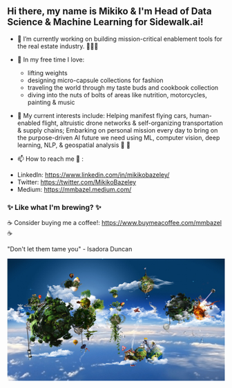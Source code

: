 <!--
**MMBazel/MMBazel** is a ✨ _special_ ✨ repository because its `README.md` (this file) appears on your GitHub profile.

Here are some ideas to get you started:

-->

## Hi there, my name is Mikiko & I'm Head of Data Science & Machine Learning for Sidewalk.ai! 

- 🔭 I’m currently working on building mission-critical enablement tools for the real estate industry. 👩🏻‍💻



- 🌱 In my free time I love: 
  * lifting weights  
  * designing micro-capsule collections for fashion 
  * traveling the world through my taste buds and cookbook collection 
  * diving into the nuts of bolts of areas like nutrition, motorcycles, painting & music

- 🤔  My current interests include: Helping manifest flying cars, human-enabled flight, altruistic drone networks & self-organizing transportation & supply chains; Embarking on personal mission every day to bring on the purpose-driven AI future we need using ML, computer vision, deep learning, NLP, & geospatial analysis 🚀 🤖

- 📫 How to reach me 💬 :
* LinkedIn: https://www.linkedin.com/in/mikikobazeley/
* Twitter: https://twitter.com/MikikoBazeley
* Medium: https://mmbazel.medium.com/

### ✨ Like what I'm brewing? ✨
☕ Consider buying me a coffee!: https://www.buymeacoffee.com/mmbazel ☕


"Don't let them tame you" - Isadora Duncan



![](10454984_1466723740241857_1207245537699788407_o.jpg?raw=true)
